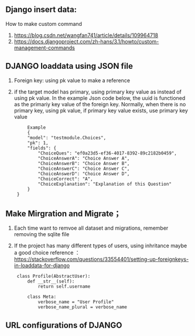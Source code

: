 ## Django insert data:

How to make custom command
1. https://blog.csdn.net/wangfan741/article/details/109964718
2. https://docs.djangoproject.com/zh-hans/3.1/howto/custom-management-commands   


## DJANGO loaddata using JSON file

1. Foreign key: using pk value to make a reference
2. if the target model has primary, using primary key value as instead of using pk value. In the example Json code below, the uuid is functioned as the primariy key value of the foreign key. Normally, when there is no primary key, using pk value, if primary key value exists, use primary key value

            Example
            {
            "model": "testmodule.Choices",
            "pk": 1,
            "fields": {
                "ChoiceQues": "ef0a23d5-ef36-4017-8392-89c2182b0459",
                "ChoiceAnswerA": "Choice Answer A",
                "ChoiceAnswerB": "Choice Answer B",
                "ChoiceAnswerC": "Choice Answer C",
                "ChoiceAnswerD": "Choice Answer D",
                "ChoiceCorrect": "A",
                "ChoiceExplanation": "Explanation of this Question"
            }
        } 


## Make Mirgration and Migrate；
1. Each time want to remvoe all dataset and migrations, remember removing the sqlite file
2. If the project has many different types of users, using inhritance maybe a good choice
    reference ：https://stackoverflow.com/questions/33554401/setting-up-foreignkeys-in-loaddata-for-django

        class Profile(AbstractUser):
            def __str__(self):
                return self.username

            class Meta:
                verbose_name = "User Profile"
                verbose_name_plural = verbose_name






## URL configurations of DJANGO



